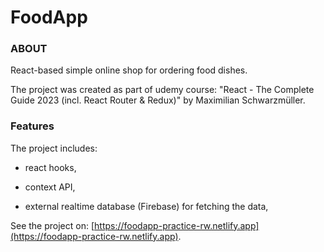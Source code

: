 # FoodApp

### ABOUT

React-based simple online shop for ordering food dishes.

The project was created as part of udemy course: "React - The Complete Guide 2023 (incl. React Router & Redux)" by Maximilian Schwarzmüller.

### Features

The project includes:

- react hooks,

- context API,

- external realtime database (Firebase) for fetching the data,

See the project on: [https://foodapp-practice-rw.netlify.app](https://foodapp-practice-rw.netlify.app).
